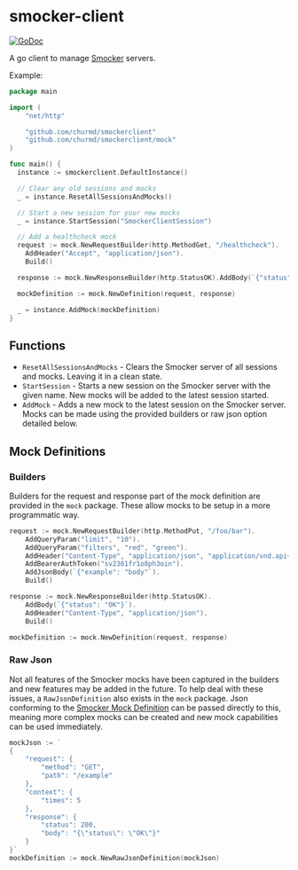 # smocker-client

[![GoDoc](https://godoc.org/github.com/churmd/smockerclient?status.svg)](https://pkg.go.dev/github.com/churmd/smockerclient)

A go client to manage [Smocker](https://smocker.dev/) servers.

Example:

```go
package main

import (
	"net/http"

	"github.com/churmd/smockerclient"
	"github.com/churmd/smockerclient/mock"
)

func main() {
  instance := smockerclient.DefaultInstance()

  // Clear any old sessions and mocks
  _ = instance.ResetAllSessionsAndMocks()

  // Start a new session for your new mocks
  _ = instance.StartSession("SmockerClientSession")

  // Add a healthcheck mock
  request := mock.NewRequestBuilder(http.MethodGet, "/healthcheck").
    AddHeader("Accept", "application/json").
    Build()

  response := mock.NewResponseBuilder(http.StatusOK).AddBody(`{"status": "OK"}`).Build()

  mockDefinition := mock.NewDefinition(request, response)

  _ = instance.AddMock(mockDefinition)
}
```

## Functions

* `ResetAllSessionsAndMocks` - Clears the Smocker server of all sessions and mocks. Leaving it in a clean state.
* `StartSession` - Starts a new session on the Smocker server with the given name. New mocks will be added to the latest
  session started.
* `AddMock` - Adds a new mock to the latest session on the Smocker server. Mocks can be made using the provided builders
  or raw json option detailed below.

## Mock Definitions

### Builders

Builders for the request and response part of the mock definition are provided in the `mock` package. These allow mocks
to be setup in a more programmatic way.

```go
request := mock.NewRequestBuilder(http.MethodPut, "/foo/bar").
    AddQueryParam("limit", "10").
    AddQueryParam("filters", "red", "green").
    AddHeader("Content-Type", "application/json", "application/vnd.api+json").
    AddBearerAuthToken("sv2361fr1o8ph3oin").
    AddJsonBody(`{"example": "body"`).
    Build()

response := mock.NewResponseBuilder(http.StatusOK).
    AddBody(`{"status": "OK"}`).
    AddHeader("Content-Type", "application/json").
    Build()

mockDefinition := mock.NewDefinition(request, response)
```

### Raw Json

Not all features of the Smocker mocks have been captured in the builders and new features may be added in the future. To
help deal with these issues, a `RawJsonDefinition` also exists in the `mock` package. Json conforming to
the [Smocker Mock Definition](https://smocker.dev/technical-documentation/mock-definition.html) can be passed directly
to this, meaning more complex mocks can be created and new mock capabilities can be used immediately.

```go
mockJson := `
{
    "request": {
        "method": "GET",
        "path": "/example"
    },
    "context": {
        "times": 5
    },
    "response": {
        "status": 200,
        "body": "{\"status\": \"OK\"}"
    }
}`
mockDefinition := mock.NewRawJsonDefinition(mockJson)
```